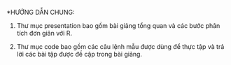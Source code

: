 *HƯỚNG DẪN CHUNG:

1) Thư mục presentation bao gồm bài giảng tổng quan và các bước phân tích đơn giản với R. 

2) Thư mục code bao gồm các câu lệnh mẫu được dùng để thực tập và trả lời các bài tập được đề cập trong bài giảng.
